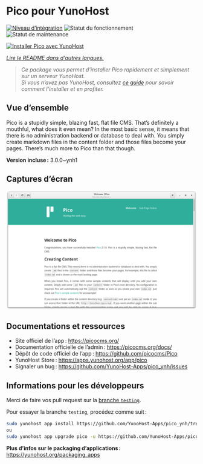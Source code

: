 <!--
Nota bene : ce README est automatiquement généré par <https://github.com/YunoHost/apps/tree/master/tools/readme_generator>
Il NE doit PAS être modifié à la main.
-->

# Pico pour YunoHost

[![Niveau d’intégration](https://dash.yunohost.org/integration/pico.svg)](https://dash.yunohost.org/appci/app/pico) ![Statut du fonctionnement](https://ci-apps.yunohost.org/ci/badges/pico.status.svg) ![Statut de maintenance](https://ci-apps.yunohost.org/ci/badges/pico.maintain.svg)

[![Installer Pico avec YunoHost](https://install-app.yunohost.org/install-with-yunohost.svg)](https://install-app.yunohost.org/?app=pico)

*[Lire le README dans d'autres langues.](./ALL_README.md)*

> *Ce package vous permet d’installer Pico rapidement et simplement sur un serveur YunoHost.*  
> *Si vous n’avez pas YunoHost, consultez [ce guide](https://yunohost.org/install) pour savoir comment l’installer et en profiter.*

## Vue d’ensemble

Pico is a stupidly simple, blazing fast, flat file CMS. That’s definitely a mouthful, what does it even mean? In the most basic sense, it means that there is no administration backend or database to deal with. You simply create markdown files in the content folder and those files become your pages. There’s much more to Pico than that though.

**Version incluse :** 3.0.0~ynh1

## Captures d’écran

![Capture d’écran de Pico](./doc/screenshots/screenshot.png)

## Documentations et ressources

- Site officiel de l’app : <https://picocms.org/>
- Documentation officielle de l’admin : <https://picocms.org/docs/>
- Dépôt de code officiel de l’app : <https://github.com/picocms/Pico>
- YunoHost Store : <https://apps.yunohost.org/app/pico>
- Signaler un bug : <https://github.com/YunoHost-Apps/pico_ynh/issues>

## Informations pour les développeurs

Merci de faire vos pull request sur la [branche `testing`](https://github.com/YunoHost-Apps/pico_ynh/tree/testing).

Pour essayer la branche `testing`, procédez comme suit :

```bash
sudo yunohost app install https://github.com/YunoHost-Apps/pico_ynh/tree/testing --debug
ou
sudo yunohost app upgrade pico -u https://github.com/YunoHost-Apps/pico_ynh/tree/testing --debug
```

**Plus d’infos sur le packaging d’applications :** <https://yunohost.org/packaging_apps>
